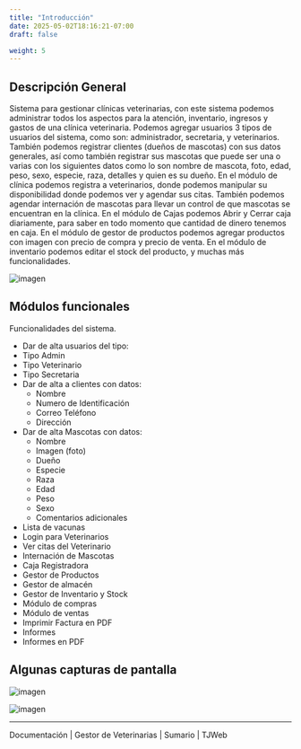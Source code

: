 ```yaml
---
title: "Introducción"
date: 2025-05-02T18:16:21-07:00
draft: false

weight: 5
---
```


## Descripción General
Sistema para gestionar clínicas veterinarias, con este sistema podemos administrar todos los aspectos para la atención, inventario, ingresos y gastos de una clínica veterinaria. Podemos agregar usuarios 3 tipos de usuarios del sistema, como son: administrador, secretaria, y veterinarios. También podemos registrar clientes (dueños de mascotas) con sus datos generales, así como también registrar sus mascotas que puede ser una o varias con los siguientes datos como lo son nombre de mascota, foto, edad, peso, sexo, especie, raza, detalles y quien es su dueño. En el módulo de clínica podemos registra a veterinarios, donde podemos manipular su disponibilidad donde podemos ver y agendar sus citas. También podemos agendar internación de mascotas para llevar un control de que mascotas se encuentran en la clínica. En el módulo de Cajas podemos Abrir y Cerrar caja diariamente, para saber en todo momento que cantidad de dinero tenemos en caja. En el módulo de gestor de productos podemos agregar productos con imagen con precio de compra y precio de venta. En el módulo de inventario podemos editar el stock del producto, y muchas más funcionalidades.

![imagen](/proyectos/veterinarias/descripcion_opt.png)

## Módulos funcionales 
Funcionalidades del sistema.

- Dar de alta usuarios del tipo:
- Tipo  Admin
- Tipo Veterinario
- Tipo Secretaria
- Dar de alta a clientes con datos:
	- Nombre
	- Numero de Identificación
	- Correo Teléfono
	- Dirección
- Dar de alta Mascotas con datos:
	- Nombre
	- Imagen (foto)
	- Dueño
	- Especie
	- Raza
	- Edad
	- Peso
	- Sexo
	- Comentarios adicionales
- Lista de vacunas 
- Login para Veterinarios
- Ver citas del Veterinario
- Internación de Mascotas
- Caja Registradora
- Gestor de Productos
- Gestor de almacén
- Gestor de Inventario y Stock
- Módulo de compras
- Módulo de ventas
- Imprimir Factura en PDF
- Informes
- Informes en PDF

## Algunas capturas de pantalla
![imagen](/proyectos/veterinarias/Capturas1_opt.png)

![imagen](/proyectos/veterinarias/Capturas1_opt.png)

***
Documentación | Gestor de Veterinarias | Sumario | TJWeb
